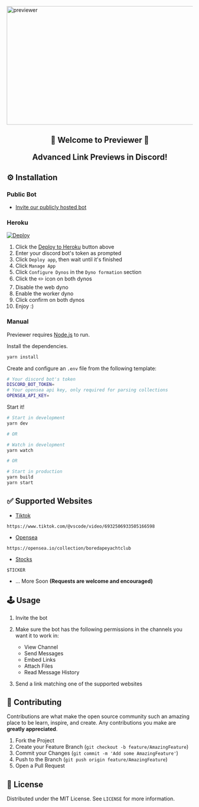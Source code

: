 <img src="https://socialify.git.ci/saucesteals/previewer/image?description=1&font=Inter&logo=https%3A%2F%2Fgithub.com%2Fsaucesteals%2Fpreviewer%2Fblob%2Fmain%2Fassets%2Flogo.png%3Fraw%3Dtrue&owner=1&pattern=Charlie%20Brown&theme=Dark" alt="previewer" width="1040" height="320"  />

<h2 align="center">
<b>🎵 Welcome to Previewer 🎵</b>
<p>Advanced Link Previews in Discord!<p>
</h2>

## **⚙️ Installation**

### **Public Bot**

- [Invite our publicly hosted bot](https://discord.com/oauth2/authorize?client_id=866304561017913354&scope=bot&permissions=388176)

### **Heroku**

[![Deploy](https://www.herokucdn.com/deploy/button.svg)](https://heroku.com/deploy?template=https://github.com/saucesteals/previewer)

1. Click the [Deploy to Heroku](https://heroku.com/deploy?template=https://github.com/saucesteals/previewer) button above
2. Enter your discord bot's token as prompted
3. Click `Deploy app`, then wait until it's finished
4. Click `Manage App`
5. Click `Configure Dynos` in the `Dyno formation` section
6. Click the ✏️ icon on both dynos
7. Disable the web dyno
8. Enable the worker dyno
9. Click confirm on both dynos
10. Enjoy :)

### **Manual**

Previewer requires [Node.js](https://nodejs.org/) to run.

Install the dependencies.

```sh
yarn install
```

Create and configure an `.env` file from the following template:

```sh
# Your discord bot's token
DISCORD_BOT_TOKEN=
# Your opensea api key, only required for parsing collections
OPENSEA_API_KEY=
```

Start it!

```sh
# Start in development
yarn dev

# OR

# Watch in development
yarn watch

# OR

# Start in production
yarn build
yarn start
```

## **✅ Supported Websites**

- [Tiktok](https://www.tiktok.com/)

```
https://www.tiktok.com/@vscode/video/6932506933505166598
```

- [Opensea](https://opensea.io)

```
https://opensea.io/collection/boredapeyachtclub
```

- [Stocks](https://finance.yahoo.com)

```
$TICKER
```

- ... More Soon **(Requests are welcome and encouraged)**

## **🕹️ Usage**

1. Invite the bot
2. Make sure the bot has the following permissions in the channels you want it to work in:

   - View Channel
   - Send Messages
   - Embed Links
   - Attach Files
   - Read Message History

3. Send a link matching one of the supported websites

## **🤝 Contributing**

Contributions are what make the open source community such an amazing place to be learn, inspire, and create. Any contributions you make are **greatly appreciated**.

1. Fork the Project
2. Create your Feature Branch (`git checkout -b feature/AmazingFeature`)
3. Commit your Changes (`git commit -m 'Add some AmazingFeature'`)
4. Push to the Branch (`git push origin feature/AmazingFeature`)
5. Open a Pull Request

## **📝 License**

Distributed under the MIT License. See `LICENSE` for more information.
